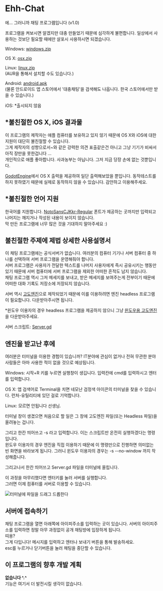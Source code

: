 # Ehh-Chat
에... 그러니까 채팅 프로그램입니다 (v1.0)

프로그램을 켜보시면 알겠지만 대충 만들었기 때문에 심각하게 불편합니다. 일상에서 사용하는 것보단 필요할 때에만 살포시 사용하시면 되겠습니다.

Windows: [windows.zip](./exports/windows.zip)

OS X: [osx.zip](./exports/osx.zip)

Linux: [linux.zip](./exports/linux.zip)
<br>(AUR을 통해서 설치할 수도 있습니다.)

Android: [android.apk](./exports/simple_chatting.apk)
<br>(물론 안드로이드 앱 스토어에서 '대충채팅'을 검색해도 나옵니다. 한국 스토어에서만 받을 수 있습니다.)

iOS: *출시되지 않음

## *불친절한 OS X, iOS 결과물
이 프로그램의 제작자는 애플 컴퓨터를 보유하고 있지 않기 때문에 OS X와 iOS에 대한 지원이 대단히 불친절할 수 있습니다.<br>그게 제작자의 성향으로서~와 같은 강력한 의견 표출같은건 아니고 그냥 기기가 비싸서 아직 장만을 못한겁니다 ...<br>
개인적으로 애플 좋아합니다. 사과농부는 아닙니다. 그저 지금 당장 손에 없는 것뿐입니다.

[GodotEngine](https://godotengine.org/)에서 OS X 출력을 제공하여 일단 출력해보았을 뿐입니다. 동작테스트를 하지 못하였기 때문에 실제로 동작하지 않을 수 있습니다. 감안하고 이용해주세요.

## *불친절한 언어 지원
한국어를 지원합니다. [NotoSansCJKkr-Regular](https://www.google.com/get/noto/#sans-kore) 폰트가 제공하는 곳까지만 입력되고 나머지는 깨지거나 작성된 내용이 보이지 않습니다.<br>막 만든 프로그램에 너무 많은 것을 기대하지 말아주세요 :)

## 불친절한 주제에 제법 상세한 사용설명서
이 채팅 프로그램에는 공식서버가 없습니다. 여러분의 컴퓨터 기기나 서버 컴퓨터 중 하나를 선택하여 서버 프로그램을 운영해줘야 합니다.
<br>서버 프로그램은 사용자가 전달한 텍스트를 나머지 사용자에게 즉시 공유시키는 행동만 있기 때문에 서버 컴퓨터에 서버 프로그램을 제외한 어떠한 흔적도 남지 않습니다.
<br>채팅 프로그램 역시 그저 메세지를 보내고, 받은 메세지를 보여주는게 전부이기 때문에 어떠한 대화 기록도 저장소에 저장되지 않습니다.

서버 역시 [고도엔진](https://godotengine.org/download/server)으로 제작되었기 때문에 이를 이용하려면 엔진 headless 프로그램이 필요합니다. 다운받아주시면 됩니다.

*윈도우 이용자의 경우 headless 프로그램을 제공하지 않으니 그냥 [윈도우용 고도엔진](https://godotengine.org/download/windows)을 다운받아주세요.

서버 스크립트: [Server.gd](./server_side/Server.gd)

## 엔진을 받고난 후에
여러분은 터미널을 이용한 경험이 있습니까? IT분야에 관심이 없거나 전혀 무관한 분야 사람들은 아마 사용한 적이 없을 것으로 예상됩니다.

Windows: 시작+R 키를 누르면 실행창이 생깁니다. 입력칸에 cmd를 입력하시고 엔터를 입력합니다.

OS X: 앱 검색어로 Terminal을 치면 네모난 검정색 아이콘의 터미널을 찾을 수 있습니다. 런처-유틸리티에 있던 걸로 기억합니다.

Linux: 모르면 안됩니다 선생님.

터미널 창이 생겼으면 처음으로 할 일은 그 창에 고도엔진 파일(또는 Headless 파일)을 올려놓는 겁니다.

그리고 한칸 띄어쓰고 -s 라고 입력합니다. 이는 스크립트만 온전히 실행하겠다는 명령입니다.
<br>윈도우 이용자의 경우 엔진을 직접 이용하기 때문에 이 명령만으로 진행하면 의미없는 빈 화면을 바라보게 됩니다. 그러니 윈도우 이용자의 경우는 -s --no-window 까지 작성해줍니다.

그리고나서 한칸 띄어쓰고 Server.gd 파일을 터미널에 올립니다.

이 과정을 마무리했다면 엔터키를 눌러 서버를 실행합니다.
<br>그러면 이제 컴퓨터를 서버로 이용할 수 있습니다.

![터미널에 파일을 드래그 드롭한다](./documentation_images/server.gif)

## 서버에 접속하기
채팅 프로그램을 열면 아래쪽에 아이피주소를 입력하는 곳이 있습니다. 서버의 아이피주소를 입력하면 정말 아무 과정없이 공개 채팅방에 입장하게 됩니다.
<br>띠용?
<br>그게 다입니다! 메시지를 입력하고 엔터나 보내기 버튼을 통해 발송하세요.
<br>esc를 누르거나 닫기버튼을 눌러 채팅을 중단할 수 있습니다.

## 이 프로그램의 향후 개발 계획
**없습니다 ^.^**
<br>기능은 여기서 더 발전시킬 생각이 없습니다.